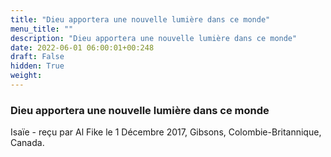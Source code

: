 ```yaml
---
title: "Dieu apportera une nouvelle lumière dans ce monde"
menu_title: ""
description: "Dieu apportera une nouvelle lumière dans ce monde"
date: 2022-06-01 06:00:01+00:248
draft: False
hidden: True
weight:
---
```

### Dieu apportera une nouvelle lumière dans ce monde

Isaïe - reçu par Al Fike le 1 Décembre 2017, Gibsons, Colombie-Britannique, Canada.



